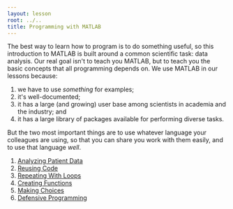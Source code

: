 ```yaml
---
layout: lesson
root: ../..
title: Programming with MATLAB
---
```

The best way to learn how to program is to do something useful,
so this introduction to MATLAB is built around a common scientific task:
data analysis.
Our real goal isn't to teach you MATLAB,
but to teach you the basic concepts that all programming depends on. We use 
MATLAB in our lessons because:

1. we have to use *something* for examples;
2. it's well-documented;
3. it has a large (and growing) user base among scientists in academia and the industry; and
4. it has a large library of packages available for performing diverse tasks.

But the two most important things are to use whatever language your colleagues are using, 
so that you can share you work with them easily, and to use that language *well*.

1.  [Analyzing Patient Data](01-intro.html)
2.  [Reusing Code](02-scripts.html)
3.  [Repeating With Loops](03-loops.html)
4.  [Creating Functions](04-func.html)
5.  [Making Choices](05-cond.html)
6.  [Defensive Programming](06-defensive.html)
